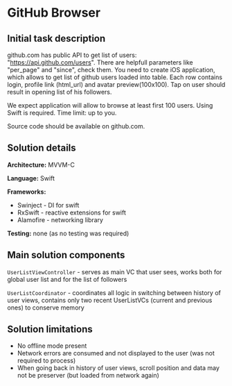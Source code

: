 # GitHub Browser

## Initial task description

github.com has public API to get list of users: "https://api.github.com/users". There are helpfull parameters like "per_page" and "since", check them.
You need to create iOS application, which allows to get list of github users loaded into table. Each row contains login, profile link (html_url) and avatar preview(100x100).
Tap on user should result in opening list of his followers.

We expect application will allow to browse at least first 100 users.
Using Swift is required.
Time limit: up to you.

Source code should be available on github.com.

## Solution details

**Architecture:** MVVM-C

**Language:** Swift

**Frameworks:**
<ul>
    <li>Swinject - DI for swift</li>
    <li>RxSwift - reactive extensions for swift</li>
    <li>Alamofire - networking library</li>
</ul>

**Testing:** none (as no testing was required)

## Main solution components

```UserListViewController``` - serves as main VC that user sees, works both for global user list and for the list of followers

```UserListCoordinator``` - coordinates all logic in switching between history of user views, contains only two recent UserListVCs (current and previous ones) to conserve memory

## Solution limitations

<ul>
    <li>No offline mode present</li>
    <li>Network errors are consumed and not displayed to the user (was not required to process)</li>
    <li>When going back in history of user views, scroll position and data may not be preserver (but loaded from network again)</li>
</ul>

